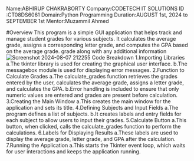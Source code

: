 Name:ABHIRUP CHAKRABORTY
Company:CODETECH IT SOLUTIONS
ID :CT08DS6061
Domain:Python Programming
Duration:AUGUST 1st, 2024 to SEPTEMBER 1st
Mentor:Muzammil Ahmed

#Overview
This program is a simple GUI application that helps track and manage student grades for various subjects. It calculates the average grade, assigns a corresponding letter grade, and computes the GPA based on the average grade.
grade along with any additional information
![Screenshot 2024-08-07 212255](https://github.com/user-attachments/assets/aa3bcb00-47a7-40c8-bccb-ba70347f0969)
Code Breakdown
1.Importing Libraries
a.The tkinter library is used for creating the graphical user interface.
b.The messagebox module is used for displaying error messages.
2.Function to Calculate Grades
a.The calculate_grades function retrieves the grades entered by the user, calculates the average grade, assigns a letter grade, and calculates the GPA.
b.Error handling is included to ensure that only numeric values are entered and grades are present before calculation.\
3.Creating the Main Window
a.This creates the main window for the application and sets its title.
4.Defining Subjects and Input Fields
a.The program defines a list of subjects.
b.It creates labels and entry fields for each subject to allow users to input their grades.
5.Calculate Button
a.This button, when clicked, calls the calculate_grades function to perform the calculations.
6.Labels for Displaying Results
a.These labels are used to display the average grade, letter grade, and GPA after the calculation.
7.Running the Application
a.This starts the Tkinter event loop, which waits for user interactions and keeps the application running.
